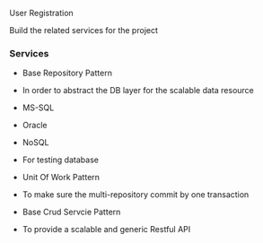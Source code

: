 User Registration

Build the related services for the project

### Services
- Base Repository Pattern
 - In order to abstract the DB layer for the scalable data resource
  - MS-SQL
  - Oracle
  - NoSQL
 - For testing database

- Unit Of Work Pattern
 - To make sure the multi-repository commit by one transaction

- Base Crud Servcie Pattern
 - To provide a scalable and generic Restful API
